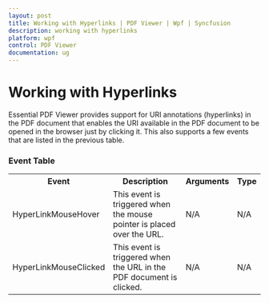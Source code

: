 ```yaml
---
layout: post
title: Working with Hyperlinks | PDF Viewer | Wpf | Syncfusion
description: working with hyperlinks 
platform: wpf
control: PDF Viewer
documentation: ug
---
```


# Working with Hyperlinks 

Essential PDF Viewer provides support for URI annotations (hyperlinks) in the PDF document that enables the URI available in the PDF document to be opened in the browser just by clicking it. This also supports a few events that are listed in the previous table.

### Event Table

<table>
<tr>
<th>
Event </th><th>
Description </th><th>
Arguments </th><th>
Type </th></tr>
<tr>
<td>
HyperLinkMouseHover</td><td>
This event is triggered when the mouse pointer is placed over the URL.</td><td>
N/A</td><td>
N/A</td></tr>
<tr>
<td>
HyperLinkMouseClicked</td><td>
This event is triggered when the URL in the PDF document is clicked.</td><td>
N/A</td><td>
N/A</td></tr>
</table>
